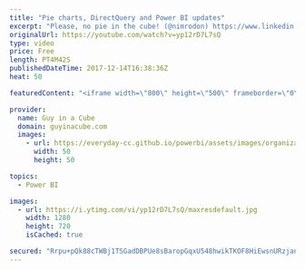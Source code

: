 ```yaml
---
title: "Pie charts, DirectQuery and Power BI updates"
excerpt: "Please, no pie in the cube! (@nimrodon) https://www.linkedin.com/pulse/please-pie-cube-rod-avissar/  To DirectQuery or Not to DirectQuery, that is the question.. (@kjonge) https://www.kasperonbi.com/to-directquery-or-not-to-directquery-that-is-the-question/  Power BI Desktop December Feature Summary"
originalUrl: https://youtube.com/watch?v=yp12rD7L7sQ
type: video
price: Free
length: PT4M42S
publishedDateTime: 2017-12-14T16:38:36Z
heat: 50

featuredContent: "<iframe width=\"800\" height=\"500\" frameborder=\"0\" src=\"https://www.youtube.com/embed/yp12rD7L7sQ\" allow=\"accelerometer; autoplay; encrypted-media; gyroscope; picture-in-picture\" allowfullscreen></iframe>"

provider:
  name: Guy in a Cube
  domain: guyinacube.com
  images:
    - url: https://everyday-cc.github.io/powerbi/assets/images/organizations/guyinacube.com-50x50.jpg
      width: 50
      height: 50

topics:
  - Power BI

images:
  - url: https://i.ytimg.com/vi/yp12rD7L7sQ/maxresdefault.jpg
    width: 1280
    height: 720
    isCached: true

secured: "Rrpu+pQk88cTWBj1TSGadDBPUe8sBaropGqxU548hwikTKOF8HiEwsnURzjannakOfyMmCsGngZwxlw+3xLJ5aMUE4Skkwb+9uaGCNtF8ikKUhaMWsPVP8pwThATsiGc6Ufh32BbSb9f/rzMKQqeCcKUtjSDlhD8+dxhdFQI6xjd2RM/5NyZtu04i/mwJcuMcymJOv8LIiisxlmM9ET9YWuDT0E+roLubEvzy1+elciLzB5u34O/P4zXbSmbid75ekrsWpMHFZ0gNaIaNbedzwdSU+gE5gasIe5kP6GiS3HeBEuvGN5eLPwvdvhUO4HmuS4qAVRF0BpA81ch9WD4pHwGD5RphLqtKqdBYB6r8TUJHOvjtAKSy7ZkQeXnI8Uzo25k20s8nZtTTJkn8IxTfego2ubBFtiRLky+qQcuYUU=;88KElM6Gulwp828i6xO86Q=="
---
```


